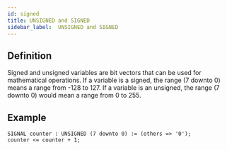 ```yaml
---
id: signed
title: UNSIGNED and SIGNED
sidebar_label:  UNSIGNED and SIGNED
---
```


## Definition

Signed and unsigned variables are bit vectors that can be used for mathematical operations. If a variable is a signed, the range (7 downto 0) means a range from -128 to 127. If a variable is an unsigned, the range (7 downto 0) would mean a range from 0 to 255.

## Example

```vhdp
SIGNAL counter : UNSIGNED (7 downto 0) := (others => '0'); 
counter <= counter + 1;
```
